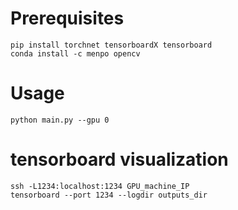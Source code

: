 # Prerequisites
```
pip install torchnet tensorboardX tensorboard
conda install -c menpo opencv
```

# Usage
```
python main.py --gpu 0
```

# tensorboard visualization
```
ssh -L1234:localhost:1234 GPU_machine_IP
tensorboard --port 1234 --logdir outputs_dir
```

